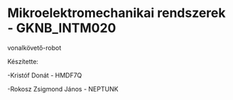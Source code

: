 # Mikroelektromechanikai rendszerek - GKNB_INTM020
vonalkövető-robot

Készítette:

-Kristóf Donát - HMDF7Q

-Rokosz Zsigmond János - NEPTUNK

